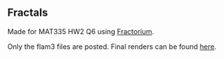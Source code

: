 Fractals
--------

Made for MAT335 HW2 Q6 using [Fractorium](http://fractorium.com/).

Only the flam3 files are posted. Final renders can be found [here](https://my.pcloud.com/publink/show?code=kZqJeskZXVw1oRkQhORGyvYRyFN1BQgx7Fr7 "pCloud Download Folder").
